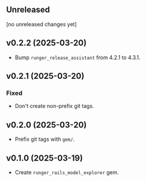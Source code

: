 ## Unreleased
[no unreleased changes yet]

## v0.2.2 (2025-03-20)
- Bump `runger_release_assistant` from 4.2.1 to 4.3.1.

## v0.2.1 (2025-03-20)
### Fixed
- Don't create non-prefix git tags.

## v0.2.0 (2025-03-20)
- Prefix git tags with `gem/`.

## v0.1.0 (2025-03-19)
- Create `runger_rails_model_explorer` gem.
